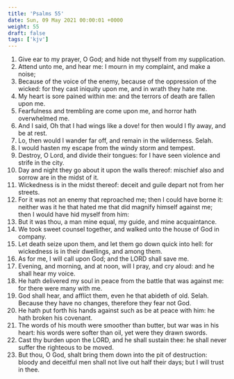 ```yaml
---
title: 'Psalms 55'
date: Sun, 09 May 2021 00:00:01 +0000
weight: 55
draft: false
tags: ['kjv'] 
---
```


1. Give ear to my prayer, O God; and hide not thyself from my supplication.
2. Attend unto me, and hear me: I mourn in my complaint, and make a noise;
3. Because of the voice of the enemy, because of the oppression of the wicked: for they cast iniquity upon me, and in wrath they hate me.
4. My heart is sore pained within me: and the terrors of death are fallen upon me.
5. Fearfulness and trembling are come upon me, and horror hath overwhelmed me.
6. And I said, Oh that I had wings like a dove! for then would I fly away, and be at rest.
7. Lo, then would I wander far off, and remain in the wilderness. Selah.
8. I would hasten my escape from the windy storm and tempest.
9. Destroy, O Lord, and divide their tongues: for I have seen violence and strife in the city.
10. Day and night they go about it upon the walls thereof: mischief also and sorrow are in the midst of it.
11. Wickedness is in the midst thereof: deceit and guile depart not from her streets.
12. For it was not an enemy that reproached me; then I could have borne it: neither was it he that hated me that did magnify himself against me; then I would have hid myself from him:
13. But it was thou, a man mine equal, my guide, and mine acquaintance.
14. We took sweet counsel together, and walked unto the house of God in company.
15. Let death seize upon them, and let them go down quick into hell: for wickedness is in their dwellings, and among them.
16. As for me, I will call upon God; and the LORD shall save me.
17. Evening, and morning, and at noon, will I pray, and cry aloud: and he shall hear my voice.
18. He hath delivered my soul in peace from the battle that was against me: for there were many with me.
19. God shall hear, and afflict them, even he that abideth of old. Selah. Because they have no changes, therefore they fear not God.
20. He hath put forth his hands against such as be at peace with him: he hath broken his covenant.
21. The words of his mouth were smoother than butter, but war was in his heart: his words were softer than oil, yet were they drawn swords.
22. Cast thy burden upon the LORD, and he shall sustain thee: he shall never suffer the righteous to be moved.
23. But thou, O God, shalt bring them down into the pit of destruction: bloody and deceitful men shall not live out half their days; but I will trust in thee.
